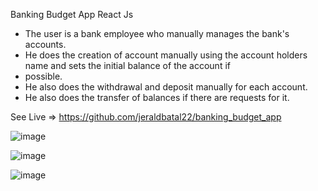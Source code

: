 Banking Budget App
React Js

* The user is a bank employee who manually manages the bank's accounts.
* He does the creation of account manually using the account holders name and sets the initial balance of the account if
* possible.
* He also does the withdrawal and deposit manually for each account.
* He also does the transfer of balances if there are requests for it.

See Live => https://github.com/jeraldbatal22/banking_budget_app

![image](https://user-images.githubusercontent.com/80327905/132608620-530956d8-daac-44fd-a13e-efbe158c00fe.png)

![image](https://user-images.githubusercontent.com/80327905/132608679-4b232941-f42f-4c99-8d32-4efb17ffff2e.png)

![image](https://user-images.githubusercontent.com/80327905/132608723-bc1fb501-7ed7-4864-a1bc-c201aacc07b4.png)
